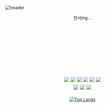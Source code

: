 ![header](https://capsule-render.vercel.app/api?slice=wave&&"B6DCB6"=auto&3=300&section=header&text=Hyunseo-ing&capsule%20render&fontSize=60)

<div align="center">
      현서ing...

<br/><br/><br/><br/><br/>    
      <img src="https://img.shields.io/badge/C++-00599C?style=flat-square&logo=C++&logoColor=white"/>
      <img src="https://img.shields.io/badge/Java-FF7800?style=flat-square&logo=Joplin-Forge&logoColor=white"/>
      <img src="https://img.shields.io/badge/C Sharp-239120?style=flat-square&logo=C sharp&logoColor=white"/>
      <img src="https://img.shields.io/badge/Python-3776AB?style=flat-square&logo=Python&logoColor=white"/>
      <img src="https://img.shields.io/badge/Windows-007BD4?style=flat-square&logo=Windows 11&logoColor=white"/>
      <img src="https://img.shields.io/badge/Linux-FCC624?style=flat-square&logo=Linux&logoColor=white"/>    
      <img src="https://img.shields.io/badge/Game Developer-E60012?style=flat-square&logo=Game Developer&logoColor=white"/>
      <img src="https://img.shields.io/badge/Unity-FFFFFF?style=flat&logo=Unity&logoColor=black"/> 
      <img src="https://img.shields.io/badge/Unreal Engine-E71D29?style=flat&logo=Unreal Engine&logoColor=white"/> 
---

[![Top Langs](https://github-readme-stats.vercel.app/api/top-langs/?username=hyunseo24)](https://github.com/hyunseo24/github-readme-stats)
